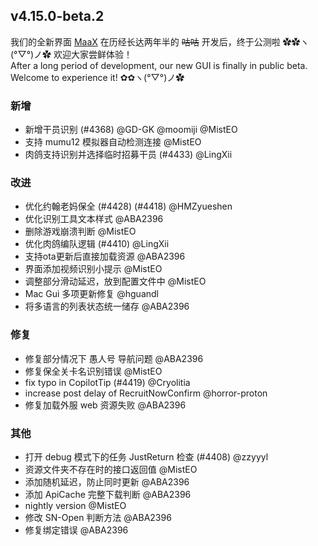 ## v4.15.0-beta.2

我们的全新界面 [MaaX](https://github.com/MaaAssistantArknights/MaaX/releases/latest) 在历经长达两年半的 ~~咕咕~~ 开发后，终于公测啦 ✿✿ヽ(°▽°)ノ✿ 欢迎大家尝鲜体验！  
After a long period of development, our new GUI is finally in public beta. Welcome to experience it!  ✿✿ヽ(°▽°)ノ✿ 

### 新增

- 新增干员识别 (#4368) @GD-GK @moomiji @MistEO
- 支持 mumu12 模拟器自动检测连接 @MistEO
- 肉鸽支持识别并选择临时招募干员 (#4433) @LingXii

### 改进

- 优化约翰老妈保全 (#4428) (#4418) @HMZyueshen
- 优化识别工具文本样式 @ABA2396
- 删除游戏崩溃判断 @MistEO
- 优化肉鸽编队逻辑 (#4410) @LingXii
- 支持ota更新后直接加载资源 @ABA2396
- 界面添加视频识别小提示 @MistEO
- 调整部分滑动延迟，放到配置文件中 @MistEO
- Mac Gui 多项更新修复 @hguandl
- 将多语言的列表状态统一储存 @ABA2396

### 修复

- 修复部分情况下 愚人号 导航问题 @ABA2396
- 修复保全关卡名识别错误 @MistEO
- fix typo in CopilotTip (#4419) @Cryolitia
- increase post delay of RecruitNowConfirm @horror-proton
- 修复加载外服 web 资源失败 @ABA2396

### 其他

- 打开 debug 模式下的任务 JustReturn 检查 (#4408) @zzyyyl
- 资源文件夹不存在时的接口返回值 @MistEO
- 添加随机延迟，防止同时更新 @ABA2396
- 添加 ApiCache 完整下载判断 @ABA2396
- nightly version @MistEO
- 修改 SN-Open 判断方法 @ABA2396
- 修复绑定错误 @ABA2396

